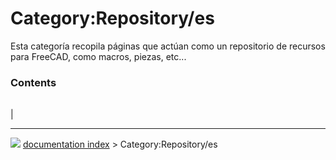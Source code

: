 # Category:Repository/es
Esta categoría recopila páginas que actúan como un repositorio de recursos para FreeCAD, como macros, piezas, etc\...

### Contents

|     |     |     |
| --- | --- | --- |
|



---
![](images/Button_right.svg) [documentation index](../README.md) > Category:Repository/es
